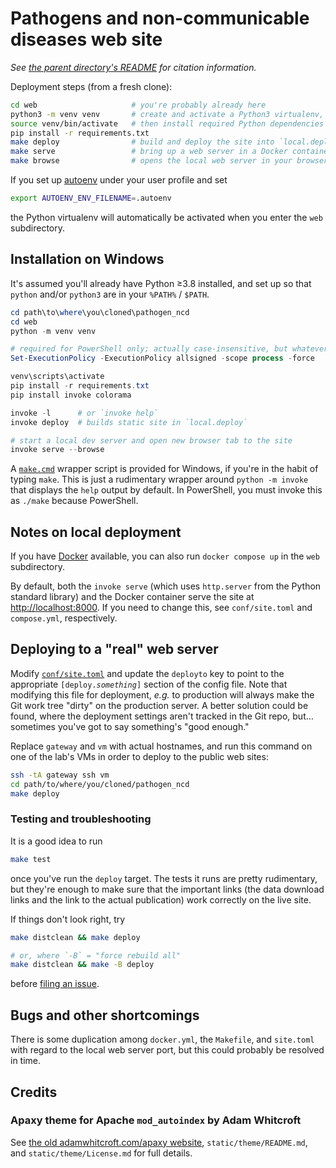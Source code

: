 # Pathogens and non-communicable diseases web site

_See [the parent directory's README](../README.md) for citation information._

Deployment steps (from a fresh clone):

```bash
cd web                     # you're probably already here
python3 -m venv venv       # create and activate a Python3 virtualenv,
source venv/bin/activate   # then install required Python dependencies
pip install -r requirements.txt
make deploy                # build and deploy the site into `local.deploy`
make serve                 # bring up a web server in a Docker container
make browse                # opens the local web server in your browser
```

If you set up [autoenv][] under your user profile and set

```bash
export AUTOENV_ENV_FILENAME=.autoenv
```

the Python virtualenv will automatically be activated when you enter the `web`
subdirectory.

## Installation on Windows

It's assumed you'll already have Python ≥3.8 installed, and set up so that
`python` and/or `python3` are in your `%PATH%` / `$PATH`.

```powershell
cd path\to\where\you\cloned\pathogen_ncd
cd web
python -m venv venv

# required for PowerShell only; actually case-insensitive, but whatever
Set-ExecutionPolicy -ExecutionPolicy allsigned -scope process -force

venv\scripts\activate
pip install -r requirements.txt
pip install invoke colorama

invoke -l      # or `invoke help`
invoke deploy  # builds static site in `local.deploy`

# start a local dev server and open new browser tab to the site
invoke serve --browse
```

A [`make.cmd`](make.cmd) wrapper script is provided for Windows, if you're in
the habit of typing `make`. This is just a rudimentary wrapper around `python
-m invoke` that displays the `help` output by default. In PowerShell, you must
invoke this as `./make` because PowerShell.


## Notes on local deployment

If you have [Docker][] available, you can also run `docker compose up` in the
`web` subdirectory.

By default, both the `invoke serve` (which uses `http.server` from the Python
standard library) and the Docker container serve the site at
<http://localhost:8000>. If you need to change this, see `conf/site.toml` and
`compose.yml`, respectively.


## Deploying to a "real" web server

Modify [`conf/site.toml`](conf/site.toml) and update the `deployto` key to
point to the appropriate <code>[deploy.<em>something</em>]</code> section of
the config file. Note that modifying this file for deployment, _e.g._ to
production will always make the Git work tree "dirty" on the production server.
A better solution could be found, where the deployment settings aren't tracked
in the Git repo, but… sometimes you've got to say something's "good enough."

Replace `gateway` and `vm` with actual hostnames, and run this command on one
of the lab's VMs in order to deploy to the public web sites:


```bash
ssh -tA gateway ssh vm
cd path/to/where/you/cloned/pathogen_ncd
make deploy
```


### Testing and troubleshooting

It is a good idea to run

```bash
make test
```

once you've run the `deploy` target. The tests it runs are pretty rudimentary,
but they're enough to make sure that the important links (the data download
links and the link to the actual publication) work correctly on the live site.

If things don't look right, try

```bash
make distclean && make deploy

# or, where `-B` = "force rebuild all"
make distclean && make -B deploy
```

before [filing an issue][issuetracker].


## Bugs and other shortcomings

There is some duplication among `docker.yml`, the `Makefile`, and `site.toml`
with regard to the local web server port, but this could probably be resolved
in time.


## Credits

### Apaxy theme for Apache `mod_autoindex` by Adam Whitcroft

See [the old adamwhitcroft.com/apaxy website][waybackapaxy],
`static/theme/README.md`, and `static/theme/License.md` for full details.

[autoenv]: https://github.com/hyperupcall/autoenv
[docker]: https://docs.docker.com/desktop/setup/install/windows-install
[waybackapaxy]: https://web.archive.org/web/20170827153848/http://adamwhitcroft.com/apaxy
[issuetracker]: https://tfinternal.research.cchmc.org/gitlab/mike/pathogen_ncd/issues
